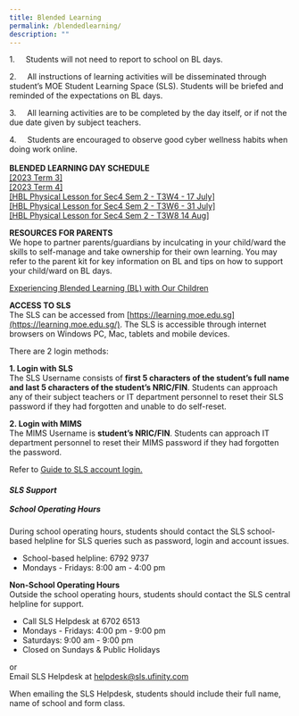 ```yaml
---
title: Blended Learning
permalink: /blendedlearning/
description: ""
---
```

1.&nbsp;&nbsp;&nbsp;&nbsp; Students will not need to report to school on BL days.&nbsp;

2.&nbsp;&nbsp;&nbsp;&nbsp; All instructions of learning activities will be disseminated through student’s MOE Student Learning Space (SLS). Students will be briefed and reminded of the expectations on BL days.&nbsp;

3.&nbsp;&nbsp;&nbsp;&nbsp; All learning activities are to be completed by the day itself, or if not the due date given by subject teachers.&nbsp;

4.&nbsp;&nbsp;&nbsp;&nbsp; Students are encouraged to observe good cyber wellness habits when doing work online.&nbsp;<br><br><strong>BLENDED LEARNING DAY SCHEDULE</strong><br>
<a target="_blank" href="https://drive.google.com/file/d/1zX85aCjluQ7N6r2Cc5IR-C09uGkHol7y/view?usp=sharing">[2023 Term 3]</a><br>
<a target="_blank" href="https://drive.google.com/file/d/11PvW7kPurkWO3MhqpYXFeshn8NalrSHV/view?usp=sharing">[2023 Term 4]</a><br>
<a target="_blank" href="https://drive.google.com/file/d/1STBsiHzpZHANmYmmfpLZ9cXF-NHDciM0/view?usp=sharing">[HBL Physical Lesson for Sec4 Sem 2 - T3W4 - 17 July]</a><br>
<a target="_blank" href="https://drive.google.com/file/d/1ICmpgzYVTcCkws9JjZk24T_E46x4dKwY/view?usp=sharing">[HBL Physical Lesson for Sec4 Sem 2 - T3W6 - 31 July]</a><br>
<a target="_blank" href="https://drive.google.com/file/d/1Wla2SY5CeHyyvMcK4jLot4BTPf8QYUxY/view?usp=sharing">[HBL Physical Lesson for Sec4 Sem 2 - T3W8 14 Aug]</a><br>


**RESOURCES FOR PARENTS**
<br>We hope to partner parents/guardians by inculcating in your child/ward the skills to self-manage and take ownership for their own learning. You may refer to the parent kit for key information on BL and tips on how to support your child/ward on BL days.

[Experiencing Blended Learning (BL) with Our Children](https://drive.google.com/file/d/1SEia12wmBAIkNLrTaqWxw_QALjR1FysG/view?usp=share_link)[  
](https://westwoodsec.moe.edu.sg/qql/slot/u558/Latest%20Update/HBL/Parent-Kit-Experiencing-Blended-Learning.pdf)

**ACCESS TO SLS**<br>The SLS can be accessed from&nbsp;[https://learning.moe.edu.sg](https://learning.moe.edu.sg/). The SLS is accessible through internet browsers on Windows PC, Mac, tablets and mobile devices.&nbsp;  
  
There are 2 login methods:  
  
**1\. Login with SLS**  
The SLS Username consists of&nbsp;**first 5 characters of the student’s full name and last 5 characters of the student’s NRIC/FIN**. Students can approach any of their subject teachers or IT department personnel to reset their SLS password if they had forgotten and unable to do self-reset.&nbsp;  
  
**2\. Login with MIMS**  
The MIMS Username is&nbsp;**student’s NRIC/FIN**. Students can approach IT department personnel to reset their MIMS password if they had forgotten the password.  
  
Refer to&nbsp;[Guide to SLS account login.  
](https://www.learning.moe.edu.sg/sls/students/index.html)


##### **SLS Support** <br><br>**School Operating Hours**<br>
During school operating hours, students should contact the SLS school-based helpline for SLS queries such as&nbsp;password, login and account issues.

* School-based helpline: 6792 9737
* Mondays - Fridays: 8:00 am - 4:00 pm

**Non-School Operating Hours**&nbsp;<br>
Outside the school operating hours, students should contact the SLS central helpline for support.

* Call SLS Helpdesk at 6702 6513
* Mondays - Fridays: 4:00 pm - 9:00 pm
* Saturdays: 9:00 am - 9:00 pm
* Closed on Sundays &amp; Public Holidays

or
<br>Email SLS Helpdesk at helpdesk@sls.ufinity.com

When emailing the SLS Helpdesk, students should include their full name, name of school and form class.